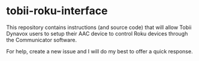 # tobii-roku-interface

This repository contains instructions (and source code) that will allow Tobii Dynavox users to setup their AAC device to control Roku devices through the Communicator software.

For help, create a new issue and I will do my best to offer a quick response.
